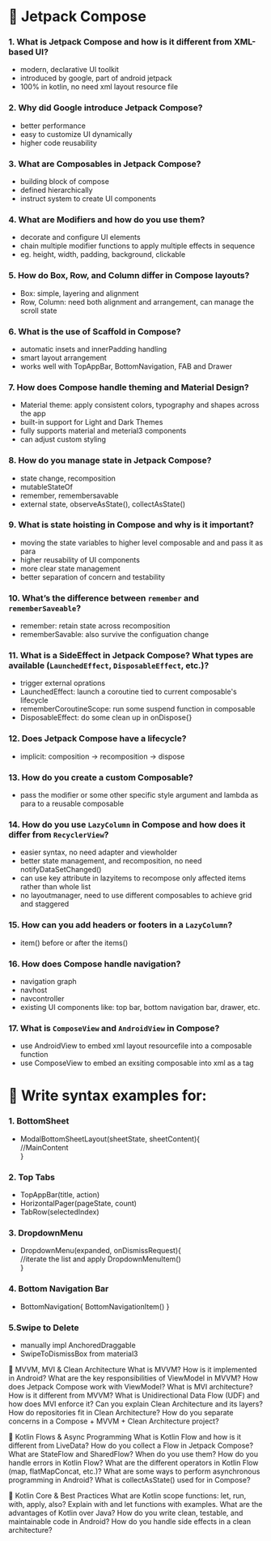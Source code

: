 # 🧩 Jetpack Compose

### 1. What is Jetpack Compose and how is it different from XML-based UI?
- modern, declarative UI toolkit
- introduced by google, part of android jetpack
- 100% in kotlin, no need xml layout resource file 
### 2. Why did Google introduce Jetpack Compose?
- better performance
- easy to customize UI dynamically
- higher code reusability 
### 3. What are Composables in Jetpack Compose?
- building block of compose
- defined hierarchically
- instruct system to create UI components
### 4. What are Modifiers and how do you use them?
- decorate and configure UI elements
- chain multiple modifier functions to apply multiple effects in sequence
- eg. height, width, padding, background, clickable 
### 5. How do Box, Row, and Column differ in Compose layouts?
- Box: simple, layering and alignment
- Row, Column: need both alignment and arrangement, can manage the scroll state
### 6. What is the use of Scaffold in Compose?
- automatic insets and innerPadding handling
- smart layout arrangement
- works well with TopAppBar, BottomNavigation, FAB and Drawer
### 7. How does Compose handle theming and Material Design?
- Material theme: apply consistent colors, typography and shapes across the app
- built-in support for Light and Dark Themes
- fully supports material and meterial3 components
- can adjust custom styling
### 8. How do you manage state in Jetpack Compose?
- state change, recomposition
- mutableStateOf
- remember, remembersavable
- external state, observeAsState(), collectAsState()
### 9. What is state hoisting in Compose and why is it important?
- moving the state variables to higher level composable and and pass it as para
- higher reusability of UI components
- more clear state management
- better separation of concern and testability 
### 10. What’s the difference between `remember` and `rememberSaveable`?
- remember: retain state across recomposition
- rememberSavable: also survive the configuation change
### 11. What is a SideEffect in Jetpack Compose? What types are available (`LaunchedEffect`, `DisposableEffect`, etc.)?
- trigger external oprations
- LaunchedEffect: launch a coroutine tied to current composable's lifecycle
- rememberCoroutineScope: run some suspend function in composable
- DisposableEffect: do some clean up in onDispose{} 
### 12. Does Jetpack Compose have a lifecycle?
- implicit: composition -> recomposition -> dispose
### 13. How do you create a custom Composable?
- pass the modifier or some other specific style argument and lambda as para to a reusable composable
### 14. How do you use `LazyColumn` in Compose and how does it differ from `RecyclerView`?
- easier syntax, no need adapter and viewholder
- better state management, and recomposition, no need notifyDataSetChanged()
- can use key attribute in lazyitems to recompose only affected items rather than whole list
- no layoutmanager, need to use different composables to achieve grid and staggered
### 15. How can you add headers or footers in a `LazyColumn`?
- item() before or after the items()
### 16. How does Compose handle navigation?
- navigation graph
- navhost
- navcontroller
- existing UI components like: top bar, bottom navigation bar, drawer, etc.
### 17. What is `ComposeView` and `AndroidView` in Compose?
- use AndroidView to embed xml layout resourcefile into a composable function
- use ComposeView to embed an exsiting composable into xml as a tag

# 🧩 Write syntax examples for:
### 1. BottomSheet
- ModalBottomSheetLayout(sheetState, sheetContent){  
    //MainContent  
  }  
### 2. Top Tabs
- TopAppBar(title, action)
- HorizontalPager(pageState, count)
- TabRow(selectedIndex)
### 3. DropdownMenu
- DropdownMenu(expanded, onDismissRequest){  
  //iterate the list and apply DropdownMenuItem()  
  }
### 4. Bottom Navigation Bar
- BottomNavigation{ BottomNavigationItem() }
### 5.Swipe to Delete
- manually impl AnchoredDraggable
- SwipeToDismissBox from material3

🧩 MVVM, MVI & Clean Architecture
What is MVVM? How is it implemented in Android?
What are the key responsibilities of ViewModel in MVVM?
How does Jetpack Compose work with ViewModel?
What is MVI architecture? How is it different from MVVM?
What is Unidirectional Data Flow (UDF) and how does MVI enforce it?
Can you explain Clean Architecture and its layers?
How do repositories fit in Clean Architecture?
How do you separate concerns in a Compose + MVVM + Clean Architecture project?

🧩 Kotlin Flows & Async Programming
What is Kotlin Flow and how is it different from LiveData?
How do you collect a Flow in Jetpack Compose?
What are StateFlow and SharedFlow? When do you use them?
How do you handle errors in Kotlin Flow?
What are the different operators in Kotlin Flow (map, flatMapConcat, etc.)?
What are some ways to perform asynchronous programming in Android?
What is collectAsState() used for in Compose?

🧩 Kotlin Core & Best Practices
What are Kotlin scope functions: let, run, with, apply, also?
Explain with and let functions with examples.
What are the advantages of Kotlin over Java?
How do you write clean, testable, and maintainable code in Android?
How do you handle side effects in a clean architecture?
